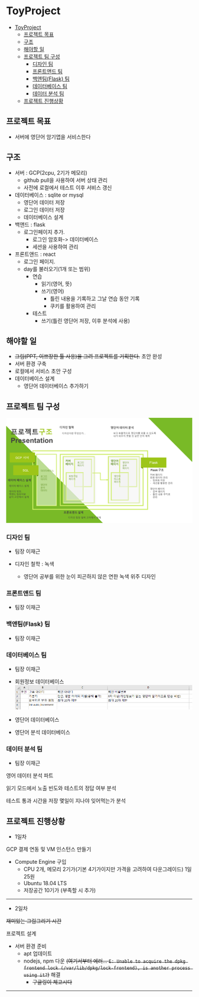 # ToyProject

- [ToyProject](#toyproject)
  - [프로젝트 목표](#프로젝트-목표)
  - [구조](#구조)
  - [해야할 일](#해야할-일)
  - [프로젝트 팀 구성](#프로젝트-팀-구성)
    - [디자인 팀](#디자인-팀)
    - [프론트앤드 팀](#프론트앤드-팀)
    - [백앤팀(Flask) 팀](#백앤팀flask-팀)
    - [데이터베이스 팀](#데이터베이스-팀)
    - [데이터 분석 팀](#데이터-분석-팀)
  - [프로젝트 진행상황](#프로젝트-진행상황)

## 프로젝트 목표

- 서버에 영단어 암기앱을 서비스한다

## 구조

- 서버 : GCP(2cpu, 2기가 메모리)
  - github pull을 사용하여 서버 상태 관리
  - 사전에 로컬에서 테스트 이후 서비스 갱신
- 데이터베이스 : sqlite or mysql
  - 영단어 데이터 저장
  - 로그인 데이터 저장
  - 데이터베이스 설계
- 백앤드 : flask
  - 로그인페이지 추가.
    - 로그인 암호화-> 데이터베이스
    - 세션을 사용하여 관리
- 프론트앤드 : react
  - 로그인 페이지.
  - day를 불러오기(1개 또는 범위)
    - 연습
      - 읽기(영어, 뜻)
      - 쓰기(영어)
        - 틀린 내용을 기록하고 그날 연습 동안 기록
        - 쿠키를 활용하여 관리
    - 테스트
      - 쓰기(틀린 영단어 저장, 이후 분석에 사용)

## 해야할 일

- ~~그림(PPT, 이쁘장한 툴 사용)을 그려 프로젝트를 기획한다.~~ 초안 완성
- 서버 환경 구축
- 로컬에서 서비스 초안 구성
- 데이터베이스 설계
  - 영단어 데이터베이스 추가하기

## 프로젝트 팀 구성

![회의내용](image/토이%20프로젝트.png)

### 디자인 팀

- 팀장 이재근

- 디자인 철학 : 녹색
  - 영단어 공부를 위한 눈이 피곤하지 않은 연한 녹색 위주 디자인

### 프론트앤드 팀

- 팀장 이재근

### 백앤팀(Flask) 팀

- 팀장 이재근

### 데이터베이스 팀

- 팀장 이재근

- 회원정보 데이터베이스
![](image/001.png)

- 영단어 데이터베이스

- 영단어 분석 데이터베이스

### 데이터 분석 팀

- 팀장 이재근

영어 데이터 분석 파트

읽기 모드에서 노출 빈도와 테스트의 정답 여부 분석

테스트 통과 시간을 저장 몇일이 지나야 잊어먹는가 분석

## 프로젝트 진행상황

- 1일차

GCP 결제 연동 및 VM 인스턴스 만들기

- Compute Engine 구입
  - CPU 2개, 메모리 2기가(기본 4기가이지만 가격을 고려하여 다운그레이드) 1일 25원
  - Ubuntu 18.04 LTS
  - 저장공간 10기가 (부족할 시 추가)

***

- 2일차

~~재미있는 그림그리기 시간~~

프로젝트 설계

- 서버 환경 준비
  - apt 업데이트
  - nodejs, npm 다운 ~~(여기서부터 에러...  `E: Unable to acquire the dpkg frontend lock (/var/lib/dpkg/lock-frontend), is another process using it?`)~~ 해결
    - ~~구글링이 체고시다~~

***
